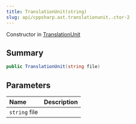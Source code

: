 ```yaml
---
title: TranslationUnit(string)
slug: api/cppsharp.ast.translationunit..ctor-2
---
```

Constructor in [TranslationUnit](/api/cppsharp/ast/translationunit)

## Summary



```csharp
public TranslationUnit(string file)
```

## Parameters

|Name|Description|
|:---|:---|
|`string` file||

